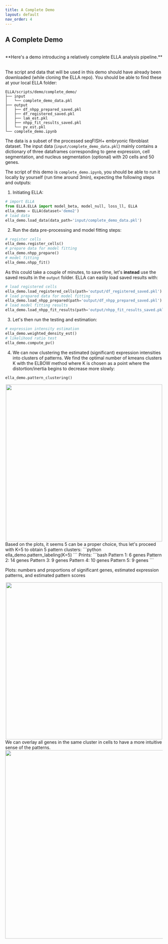```yaml
---
title: A Complete Demo
layout: default
nav_order: 4
---
```


## A Complete Demo

<br>
**Here's a demo introducing a relatively complete ELLA analysis pipeline.** 
<br>
<br>

The script and data that will be used in this demo should have already been downloaded (while cloning the ELLA repo). You should be able to find these at your local ELLA folder:
```
ELLA/scripts/demo/complete_demo/
├── input
│   └── complete_demo_data.pkl
├── output
│   ├── df_nhpp_prepared_saved.pkl
│   ├── df_registered_saved.pkl
│   ├── lam_est.pkl
│   ├── nhpp_fit_results_saved.pkl
│   └── pv_est.pkl
└── complete_demo.ipynb
```

The data is a subset of the processed seqFISH+ embryonic fibroblast dataset. 
The input data (`input/complete_demo_data.pkl`) mainly contains a dictionary of three dataframes corresponding to gene expression, cell segmentation, and nucleus segmentation (optional) with 20 cells and 50 genes. 

The script of this demo is `complete_demo.ipynb`, you should be able to run it locally by yourself (run time around 3min), expecting the following steps and outputs:

1. Initiating ELLA:
```python
# import ELLA
from ELLA.ELLA import model_beta, model_null, loss_ll, ELLA
ella_demo = ELLA(dataset='demo2')
# load data
ella_demo.load_data(data_path='input/complete_demo_data.pkl')
```
2. Run the data pre-processing and model fitting steps:
```python
# register cells
ella_demo.register_cells()
# prepare data for model fitting
ella_demo.nhpp_prepare() 
# model fitting
ella_demo.nhpp_fit()
```
As this could take a couple of minutes, to save time,  let's **instead** use the saved results in the `output` folder. ELLA can easily load saved results with:
```python
# load registered cells
ella_demo.load_registered_cells(path='output/df_registered_saved.pkl')
# load prepared data for model fitting
ella_demo.load_nhpp_prepared(path='output/df_nhpp_prepared_saved.pkl')
# load model fitting results
ella_demo.load_nhpp_fit_results(path='output/nhpp_fit_results_saved.pkl')
```
3. Let's then run the testing and estimation:
```python
# expression intensity estimation
ella_demo.weighted_density_est()
# likelihood ratio test
ella_demo.compute_pv()
```
4. We can now clustering the estimated (significant) expression intensities into clusters of patterns. We find the optimal number of kmeans clusters K with the ELBOW method where K is chosen as a point where the distortion/inertia begins to decrease more slowly:
```python
ella_demo.pattern_clustering()
```
<div style="margin: 0 auto; text-align: center;"> 
<img src="{{ site.baseurl }}/images/demo2_elbow.png" width="500" />
</div>
Based on the plots, it seems 5 can be a proper choice, thus let's proceed with K=5 to obtain 5 pattern clusters:
```python
ella_demo.pattern_labeling(K=5)
```
Prints:
```bash
Pattern 1: 6 genes
Pattern 2: 14 genes
Pattern 3: 9 genes
Pattern 4: 10 genes
Pattern 5: 9 genes
```

Plots: numbers and proportions of significant genes, estimated expression patterns, and estimated pattern scores

<div style="margin: 0 auto; text-align: center;"> 
<img src="{{ site.baseurl }}/images/demo2_est.png" width="500" />
</div>
We can overlay all genes in the same cluster in cells to have a more intuitive sense of the patterns.
<div style="margin: 0 auto; text-align: center;"> 
<img src="{{ site.baseurl }}/images/demo2_cells.png" width="600" />
</div>